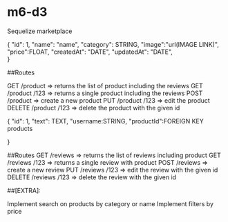 # m6-d3
 Sequelize marketplace

 {
	    "id": 1,
	    "name": "name",
	    "category": STRING, 
	    "image":"url(IMAGE LINK)",
	    "price":FLOAT,
	    "createdAt": "DATE",
	    "updatedAt": "DATE",   
}

##Routes

GET /product => returns the list of product including the reviews
GET /product /123 => returns a single product  including the reviews
POST /product => create a new product
PUT /product /123 => edit the product
DELETE /product /123 => delete the product with the given id




{
	    "id": 1,
	    "text": TEXT,
	    "username:STRING,
	    "productId":FOREIGN KEY products
      
}


##Routes
GET /reviews => returns the list of reviews including product
GET /reviews /123 => returns a single review with product
POST /reviews => create a new review
PUT /reviews /123 => edit the review with the given id
DELETE /reviews /123 => delete the review with the given id
 

##[EXTRA]: 

Implement search on products by category or name
Implement filters by price
